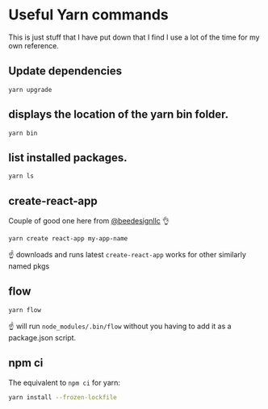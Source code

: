 # Useful Yarn commands

This is just stuff that I have put down that I find I use a lot of the
time for my own reference.

## Update dependencies

```
yarn upgrade
```

## displays the location of the yarn bin folder.

```
yarn bin
```

## list installed packages.

```
yarn ls
```

## create-react-app

Couple of good one here from
[@beedesignllc](https://twitter.com/beedesignllc) 👌

```sh
yarn create react-app my-app-name
```

☝️ downloads and runs latest `create-react-app` works for other
similarly named pkgs

## flow

```sh
yarn flow
```

☝️ will run `node_modules/.bin/flow` without you having to add it as
a package.json script.

## npm ci

The equivalent to `npm ci` for yarn: 

```sh
yarn install --frozen-lockfile
```

